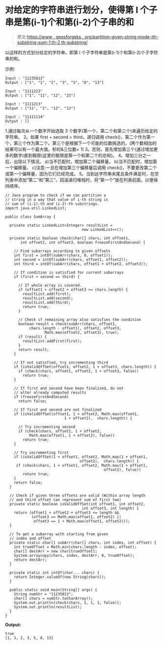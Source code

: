 # 对给定的字符串进行划分，使得第 I 个子串是第(i-1)个和第(i-2)个子串的和

> 原文:[https://www . geesforgeks . org/partition-given-string-mode-ith-substring-sum-1 th-2 th-substring/](https://www.geeksforgeeks.org/partition-given-string-manner-ith-substring-sum-1th-2th-substring/)

以这样的方式划分给定的字符串，即第 I 个子字符串是第(i-1)个和第(i-2)个子字符串的和。

示例:

```
Input : "11235813"
Output : ["1", "1", "2", "3", "5", "8", "13"]

Input : "1111223"
Output : ["1", "11", "12", "23"]

Input : "1111213"
Output : ["11", "1", "12", "13"]

Input : "11121114"
Output : []

```

1.通过每次从一个数字开始选取 3 个数字(第一个、第二个和第三个)来遍历给定的字符串。
2。如果 first + second = third，递归调用 check()，第二个作为第一个，第三个作为第二个。第三个是根据下一个可能的位数挑选的。(两个数相加的结果可以有一个最大值。秒的&三位数+ 1)
3。否则，首先增加第三个(通过增加更多的数字)直到极限(这里的极限是第一个和第二个的总和)。
4。增加三分之一后，出现以下情况。
a)当不匹配时，增加第二个偏移量。
b)当不匹配时，增加第一个偏移量。
c)注意:一旦在增加第三个偏移量后调用 check()，不要更改第二个或第一个偏移量，因为它们已经完成。
5。当到达字符串末尾且条件满足时，在空列表中添加“第二”和“第三”。回滚递归堆栈时，将“第一个”放在列表前面，以便保持顺序。

```
// Java program to check if we can partition a 
// string in a way that value of i-th string is
// sum of (i-1)-th and (i-2)-th substrings.
import java.util.LinkedList;

public class SumArray {

  private static LinkedList<Integer> resultList = 
                                   new LinkedList<>();

  private static boolean check(char[] chars, int offset1, 
       int offset2, int offset3, boolean freezeFirstAndSecond) {

    // Find subarrays according to given offsets
    int first = intOf(subArr(chars, 0, offset1));
    int second = intOf(subArr(chars, offset1, offset2));
    int third = intOf(subArr(chars, offset1 + offset2, offset3));

    // If condition is satisfied for current subarrays
    if (first + second == third) {

      // If whole array is covered.
      if (offset1 + offset2 + offset3 >= chars.length) {
        resultList.add(first);
        resultList.add(second);
        resultList.add(third);
        return true;
      }

      // Check if remaining array also satisfies the condition
      boolean result = check(subArr(chars, offset1, 
           chars.length - offset1), offset2, offset3,
                  Math.max(offset2, offset3), true);
      if (result) {
        resultList.addFirst(first);
      }
      return result;
    }

    // If not satisfied, try incrementing third
    if (isValidOffSet(offset1, offset2, 1 + offset3, chars.length)) {
      if (check(chars, offset1, offset2, 1 + offset3, false)) 
        return true;      
    }

    // If first and second have been finalized, do not 
    // alter already computed results
    if (freezeFirstAndSecond)
      return false;

    // If first and second are not finalized
    if (isValidOffSet(offset1, 1 + offset2, Math.max(offset1, 
                           1 + offset2),  chars.length)) {

      // Try incrementing second
      if (check(chars, offset1, 1 + offset2,
           Math.max(offset1, 1 + offset2), false)) 
        return true;      
    }

    // Try incrementing first
    if (isValidOffSet(1 + offset1, offset2, Math.max(1 + offset1,
                                  offset2),  chars.length)) {
     if (check(chars, 1 + offset1, offset2, Math.max(1 + offset1,
                                             offset2), false)) 
        return true;
    }
    return false;
  }

  // Check if given three offsets are valid (Within array length
  // and third offset can represent sum of first two)
  private static boolean isValidOffSet(int offset1, int offset2, 
                                   int offset3, int length) {
    return (offset1 + offset2 + offset3 <= length &&
            (offset3 == Math.max(offset1, offset2) ||
             offset3 == 1 + Math.max(offset1, offset2)));
  }

  // To get a subarray with starting from given 
  // index and offset
  private static char[] subArr(char[] chars, int index, int offset) {
    int trueOffset = Math.min(chars.length - index, offset);
    char[] destArr = new char[trueOffset];
    System.arraycopy(chars, index, destArr, 0, trueOffset);
    return destArr;
  }

  private static int intOf(char... chars) {
    return Integer.valueOf(new String(chars));
  }

  public static void main(String[] args) {
    String numStr = "11235813";
    char[] chars = numStr.toCharArray();
    System.out.println(check(chars, 1, 1, 1, false));
    System.out.println(resultList);
  }
}
```

**Output:**

```
true
[1, 1, 2, 3, 5, 8, 13]

```